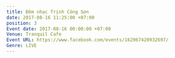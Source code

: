 ```yaml
---
title: Đêm nhạc Trịnh Công Sơn
date: 2017-08-16 11:25:00 +07:00
position: 3
Event date: 2017-08-16 00:00:00 +07:00
Venue: Tranquil Cafe
Event URL: https://www.facebook.com/events/162967420932697/
Genre: LIVE
---
```



